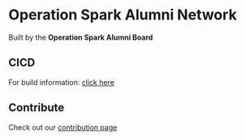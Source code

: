 # Operation Spark Alumni Network

Built by the **Operation Spark Alumni Board**

## CICD

For build information: [click here](https://travis-ci.com/OperationSparkAlumni/OperationSparkAlumni.github.io)

## Contribute

Check out our [contribution page](CONTRIBUTE.md)